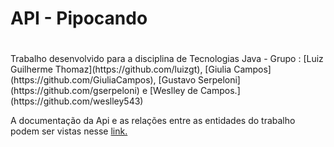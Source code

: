 # API - Pipocando<h1>



<div style="text-align: justified">
Trabalho desenvolvido para a disciplina de Tecnologias Java - Grupo : [Luiz Guilherme Thomaz](https://github.com/luizgt), [Giulia Campos](https://github.com/GiuliaCampos), [Gustavo Serpeloni](https://github.com/gserpeloni) e [Weslley de Campos.](https://github.com/weslley543)

A documentação da Api e as relações entre as entidades do trabalho podem ser vistas nesse [link.](https://blogfilme.herokuapp.com/swagger-ui.html)

</div>
